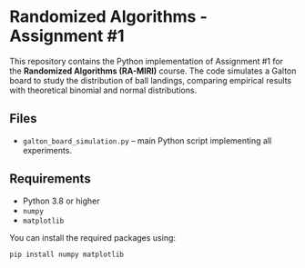 # Randomized Algorithms - Assignment #1

This repository contains the Python implementation of Assignment #1 for the **Randomized Algorithms (RA-MIRI)** course. The code simulates a Galton board to study the distribution of ball landings, comparing empirical results with theoretical binomial and normal distributions.

## Files

- `galton_board_simulation.py` – main Python script implementing all experiments.

## Requirements

- Python 3.8 or higher
- `numpy`
- `matplotlib`

You can install the required packages using:

```bash
pip install numpy matplotlib
